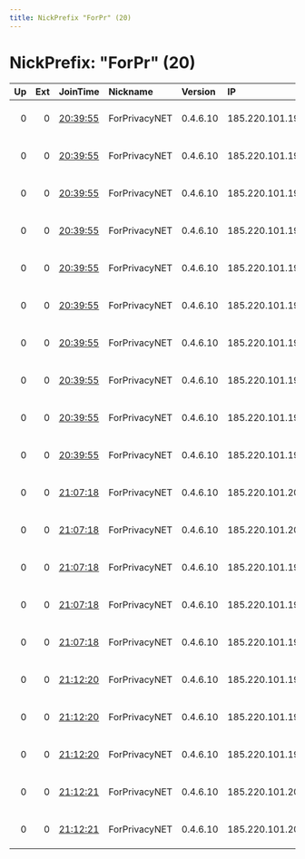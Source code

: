```yaml
---
title: NickPrefix "ForPr" (20)
---
```


# NickPrefix: "ForPr" (20)

|   Up |   Ext | JoinTime                                                                                              | Nickname      | Version   | IP              | AS                     | CC   |   ORp |   Dirp | OS    | Contact                             |   eFamMembers |
|-----:|------:|:------------------------------------------------------------------------------------------------------|:--------------|:----------|:----------------|:-----------------------|:-----|------:|-------:|:------|:------------------------------------|--------------:|
|    0 |     0 | [20:39:55](https://nusenu.github.io/OrNetStats/w/relay/1694A8CD4564D987C59D8A17D74F153ED967AC0C.html) | ForPrivacyNET | 0.4.6.10  | 185.220.101.196 | CIA TRIAD SECURITY LLC | de   |  8443 |      0 | Linux | email:admin@for-privacy.net url:for |             1 |
|    0 |     0 | [20:39:55](https://nusenu.github.io/OrNetStats/w/relay/3A608F27B4D65675A319862DD7F8E8441E0B4A64.html) | ForPrivacyNET | 0.4.6.10  | 185.220.101.194 | CIA TRIAD SECURITY LLC | de   |   443 |      0 | Linux | email:admin@for-privacy.net url:for |             1 |
|    0 |     0 | [20:39:55](https://nusenu.github.io/OrNetStats/w/relay/42896CF699A0E9D28B690901925B410EB22D94A6.html) | ForPrivacyNET | 0.4.6.10  | 185.220.101.195 | CIA TRIAD SECURITY LLC | de   |   443 |      0 | Linux | email:admin@for-privacy.net url:for |             1 |
|    0 |     0 | [20:39:55](https://nusenu.github.io/OrNetStats/w/relay/7C2FC98025D8AE6970C802FD0AAB14C400EEAA52.html) | ForPrivacyNET | 0.4.6.10  | 185.220.101.196 | CIA TRIAD SECURITY LLC | de   |   443 |      0 | Linux | email:admin@for-privacy.net url:for |             1 |
|    0 |     0 | [20:39:55](https://nusenu.github.io/OrNetStats/w/relay/9210548DB498A3F8E0CEE614294C115AC4DAD1AE.html) | ForPrivacyNET | 0.4.6.10  | 185.220.101.193 | CIA TRIAD SECURITY LLC | de   |   443 |      0 | Linux | email:admin@for-privacy.net url:for |             1 |
|    0 |     0 | [20:39:55](https://nusenu.github.io/OrNetStats/w/relay/93EFD5A27403A87E448B5E0D8C27329FD6E6829E.html) | ForPrivacyNET | 0.4.6.10  | 185.220.101.193 | CIA TRIAD SECURITY LLC | de   |  8443 |      0 | Linux | email:admin@for-privacy.net url:for |             1 |
|    0 |     0 | [20:39:55](https://nusenu.github.io/OrNetStats/w/relay/9A66718A54FBF5751A7416502BA4738CEFA4823E.html) | ForPrivacyNET | 0.4.6.10  | 185.220.101.192 | CIA TRIAD SECURITY LLC | de   |   443 |      0 | Linux | email:admin@for-privacy.net url:for |             1 |
|    0 |     0 | [20:39:55](https://nusenu.github.io/OrNetStats/w/relay/B649CAEA7CA03BC1782260A933DAB25C391F5C1A.html) | ForPrivacyNET | 0.4.6.10  | 185.220.101.194 | CIA TRIAD SECURITY LLC | de   |  8443 |      0 | Linux | email:admin@for-privacy.net url:for |             1 |
|    0 |     0 | [20:39:55](https://nusenu.github.io/OrNetStats/w/relay/D218561DA59F093AB94A22620E063ECE87381575.html) | ForPrivacyNET | 0.4.6.10  | 185.220.101.192 | CIA TRIAD SECURITY LLC | de   |  8443 |      0 | Linux | email:admin@for-privacy.net url:for |             1 |
|    0 |     0 | [20:39:55](https://nusenu.github.io/OrNetStats/w/relay/FA54BDBF6054B3F52281E993B1C01EBBF9C59873.html) | ForPrivacyNET | 0.4.6.10  | 185.220.101.195 | CIA TRIAD SECURITY LLC | de   |  8443 |      0 | Linux | email:admin@for-privacy.net url:for |             1 |
|    0 |     0 | [21:07:18](https://nusenu.github.io/OrNetStats/w/relay/29439EE9CBFA18D5622157F8462A36B7C457BC76.html) | ForPrivacyNET | 0.4.6.10  | 185.220.101.201 | CIA TRIAD SECURITY LLC | de   |  8443 |      0 | Linux | email:admin@for-privacy.net url:for |             1 |
|    0 |     0 | [21:07:18](https://nusenu.github.io/OrNetStats/w/relay/674F66D7D8C6F0DF9997B3C9423AA153C988FE77.html) | ForPrivacyNET | 0.4.6.10  | 185.220.101.200 | CIA TRIAD SECURITY LLC | de   |  8443 |      0 | Linux | email:admin@for-privacy.net url:for |             1 |
|    0 |     0 | [21:07:18](https://nusenu.github.io/OrNetStats/w/relay/A67E042D395D54E0BF0112A3BC90924036BE296B.html) | ForPrivacyNET | 0.4.6.10  | 185.220.101.198 | CIA TRIAD SECURITY LLC | de   |  8443 |      0 | Linux | email:admin@for-privacy.net url:for |             1 |
|    0 |     0 | [21:07:18](https://nusenu.github.io/OrNetStats/w/relay/B38FE754D7E5E15CB8A7DEDF89600DD073DA75D4.html) | ForPrivacyNET | 0.4.6.10  | 185.220.101.197 | CIA TRIAD SECURITY LLC | de   |  8443 |      0 | Linux | email:admin@for-privacy.net url:for |             1 |
|    0 |     0 | [21:07:18](https://nusenu.github.io/OrNetStats/w/relay/E1AF5373E3240566B598FA481AD3860549F6168B.html) | ForPrivacyNET | 0.4.6.10  | 185.220.101.199 | CIA TRIAD SECURITY LLC | de   |  8443 |      0 | Linux | email:admin@for-privacy.net url:for |             1 |
|    0 |     0 | [21:12:20](https://nusenu.github.io/OrNetStats/w/relay/6E0DF0A5B7F3FFFB45E1AA078D136F5DEBD228AB.html) | ForPrivacyNET | 0.4.6.10  | 185.220.101.199 | CIA TRIAD SECURITY LLC | de   |   443 |      0 | Linux | email:admin@for-privacy.net url:for |             1 |
|    0 |     0 | [21:12:20](https://nusenu.github.io/OrNetStats/w/relay/833024B3C4893AF10663483F28C51E6CA6BD6508.html) | ForPrivacyNET | 0.4.6.10  | 185.220.101.197 | CIA TRIAD SECURITY LLC | de   |   443 |      0 | Linux | email:admin@for-privacy.net url:for |             1 |
|    0 |     0 | [21:12:20](https://nusenu.github.io/OrNetStats/w/relay/E7467371A0C061A64A9AF943F530F253D54333EB.html) | ForPrivacyNET | 0.4.6.10  | 185.220.101.198 | CIA TRIAD SECURITY LLC | de   |   443 |      0 | Linux | email:admin@for-privacy.net url:for |             1 |
|    0 |     0 | [21:12:21](https://nusenu.github.io/OrNetStats/w/relay/7C1A1517C27A0C68329D84D94372E0ACA9390B00.html) | ForPrivacyNET | 0.4.6.10  | 185.220.101.200 | CIA TRIAD SECURITY LLC | de   |   443 |      0 | Linux | email:admin@for-privacy.net url:for |             1 |
|    0 |     0 | [21:12:21](https://nusenu.github.io/OrNetStats/w/relay/EBF648E1CF3FA3AC46AA272857BCAFCCD70D49FC.html) | ForPrivacyNET | 0.4.6.10  | 185.220.101.201 | CIA TRIAD SECURITY LLC | de   |   443 |      0 | Linux | email:admin@for-privacy.net url:for |             1 |
